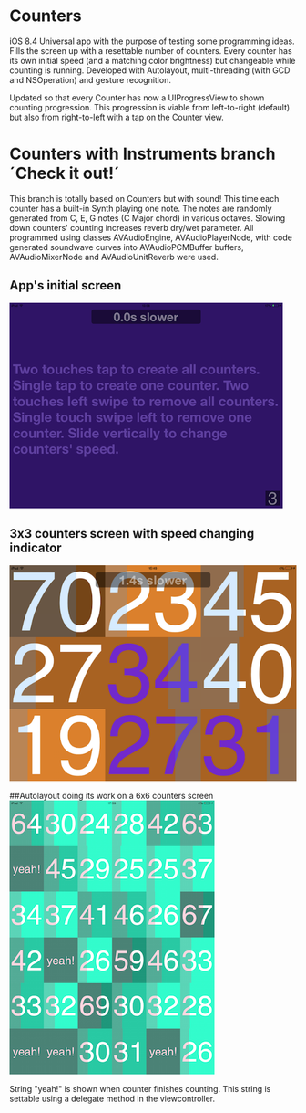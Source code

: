 # Counters
iOS 8.4 Universal app with the purpose of testing some programming ideas. Fills the screen up with a resettable number of counters. Every counter has its own initial speed (and a matching color brightness) but changeable while counting is running. Developed with Autolayout, multi-threading (with GCD and NSOperation) and gesture recognition.

Updated so that every Counter has now a UIProgressView to shown counting progression. This progression is viable from left-to-right (default) but also from right-to-left with a tap on the Counter view.

# Counters with Instruments branch ´Check it out!´
This branch is totally based on Counters but with sound! This time each counter has a built-in Synth playing one note. The notes are randomly generated from C, E, G notes (C Major chord) in various octaves. Slowing down counters' counting increases reverb dry/wet parameter. All programmed using classes AVAudioEngine, AVAudioPlayerNode, with code generated soundwave curves into AVAudioPCMBuffer buffers, AVAudioMixerNode and AVAudioUnitReverb were used.

## App's initial screen
![intial_screen](https://github.com/pd3v/Counters/blob/master/Screenshots/Initial%20screen.PNG)

## 3x3 counters screen with speed changing indicator
![3x3_counters_screen_with_speed_changing_ indicator](https://github.com/pd3v/Counters/blob/master/Screenshots/counters%20running.PNG)

##Autolayout doing its work on a 6x6 counters screen
![3x3_counters_screen_in_portrait_orientation](https://github.com/pd3v/Counters/blob/master/Screenshots/counters%20running%202.png)

String "yeah!" is shown when counter finishes counting. This string is settable using a delegate method in the viewcontroller.
